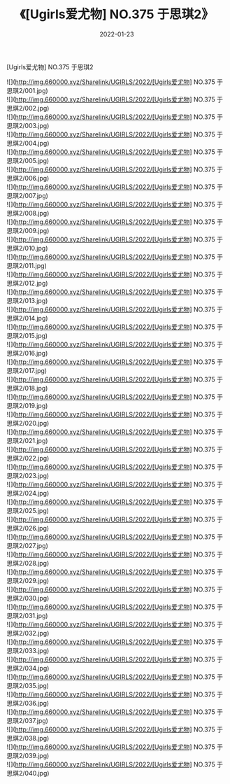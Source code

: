 ﻿---
layout: post
title:  《[Ugirls爱尤物] NO.375 于思琪2》
date:   2022-01-23
img: http://img.660000.xyz/Sharelink/UGIRLS/2022/[Ugirls爱尤物] NO.375 于思琪2/000.jpg
categories: [美女, 清纯, 唯美]
---

[Ugirls爱尤物] NO.375 于思琪2

 ![](http://img.660000.xyz/Sharelink/UGIRLS/2022/[Ugirls爱尤物] NO.375 于思琪2/001.jpg) <br>![](http://img.660000.xyz/Sharelink/UGIRLS/2022/[Ugirls爱尤物] NO.375 于思琪2/002.jpg) <br>![](http://img.660000.xyz/Sharelink/UGIRLS/2022/[Ugirls爱尤物] NO.375 于思琪2/003.jpg) <br>![](http://img.660000.xyz/Sharelink/UGIRLS/2022/[Ugirls爱尤物] NO.375 于思琪2/004.jpg) <br>![](http://img.660000.xyz/Sharelink/UGIRLS/2022/[Ugirls爱尤物] NO.375 于思琪2/005.jpg) <br>![](http://img.660000.xyz/Sharelink/UGIRLS/2022/[Ugirls爱尤物] NO.375 于思琪2/006.jpg) <br>![](http://img.660000.xyz/Sharelink/UGIRLS/2022/[Ugirls爱尤物] NO.375 于思琪2/007.jpg) <br>![](http://img.660000.xyz/Sharelink/UGIRLS/2022/[Ugirls爱尤物] NO.375 于思琪2/008.jpg) <br>![](http://img.660000.xyz/Sharelink/UGIRLS/2022/[Ugirls爱尤物] NO.375 于思琪2/009.jpg) <br>![](http://img.660000.xyz/Sharelink/UGIRLS/2022/[Ugirls爱尤物] NO.375 于思琪2/010.jpg) <br>![](http://img.660000.xyz/Sharelink/UGIRLS/2022/[Ugirls爱尤物] NO.375 于思琪2/011.jpg) <br>![](http://img.660000.xyz/Sharelink/UGIRLS/2022/[Ugirls爱尤物] NO.375 于思琪2/012.jpg) <br>![](http://img.660000.xyz/Sharelink/UGIRLS/2022/[Ugirls爱尤物] NO.375 于思琪2/013.jpg) <br>![](http://img.660000.xyz/Sharelink/UGIRLS/2022/[Ugirls爱尤物] NO.375 于思琪2/014.jpg) <br>![](http://img.660000.xyz/Sharelink/UGIRLS/2022/[Ugirls爱尤物] NO.375 于思琪2/015.jpg) <br>![](http://img.660000.xyz/Sharelink/UGIRLS/2022/[Ugirls爱尤物] NO.375 于思琪2/016.jpg) <br>![](http://img.660000.xyz/Sharelink/UGIRLS/2022/[Ugirls爱尤物] NO.375 于思琪2/017.jpg) <br>![](http://img.660000.xyz/Sharelink/UGIRLS/2022/[Ugirls爱尤物] NO.375 于思琪2/018.jpg) <br>![](http://img.660000.xyz/Sharelink/UGIRLS/2022/[Ugirls爱尤物] NO.375 于思琪2/019.jpg) <br>![](http://img.660000.xyz/Sharelink/UGIRLS/2022/[Ugirls爱尤物] NO.375 于思琪2/020.jpg) <br>![](http://img.660000.xyz/Sharelink/UGIRLS/2022/[Ugirls爱尤物] NO.375 于思琪2/021.jpg) <br>![](http://img.660000.xyz/Sharelink/UGIRLS/2022/[Ugirls爱尤物] NO.375 于思琪2/022.jpg) <br>![](http://img.660000.xyz/Sharelink/UGIRLS/2022/[Ugirls爱尤物] NO.375 于思琪2/023.jpg) <br>![](http://img.660000.xyz/Sharelink/UGIRLS/2022/[Ugirls爱尤物] NO.375 于思琪2/024.jpg) <br>![](http://img.660000.xyz/Sharelink/UGIRLS/2022/[Ugirls爱尤物] NO.375 于思琪2/025.jpg) <br>![](http://img.660000.xyz/Sharelink/UGIRLS/2022/[Ugirls爱尤物] NO.375 于思琪2/026.jpg) <br>![](http://img.660000.xyz/Sharelink/UGIRLS/2022/[Ugirls爱尤物] NO.375 于思琪2/027.jpg) <br>![](http://img.660000.xyz/Sharelink/UGIRLS/2022/[Ugirls爱尤物] NO.375 于思琪2/028.jpg) <br>![](http://img.660000.xyz/Sharelink/UGIRLS/2022/[Ugirls爱尤物] NO.375 于思琪2/029.jpg) <br>![](http://img.660000.xyz/Sharelink/UGIRLS/2022/[Ugirls爱尤物] NO.375 于思琪2/030.jpg) <br>![](http://img.660000.xyz/Sharelink/UGIRLS/2022/[Ugirls爱尤物] NO.375 于思琪2/031.jpg) <br>![](http://img.660000.xyz/Sharelink/UGIRLS/2022/[Ugirls爱尤物] NO.375 于思琪2/032.jpg) <br>![](http://img.660000.xyz/Sharelink/UGIRLS/2022/[Ugirls爱尤物] NO.375 于思琪2/033.jpg) <br>![](http://img.660000.xyz/Sharelink/UGIRLS/2022/[Ugirls爱尤物] NO.375 于思琪2/034.jpg) <br>![](http://img.660000.xyz/Sharelink/UGIRLS/2022/[Ugirls爱尤物] NO.375 于思琪2/035.jpg) <br>![](http://img.660000.xyz/Sharelink/UGIRLS/2022/[Ugirls爱尤物] NO.375 于思琪2/036.jpg) <br>![](http://img.660000.xyz/Sharelink/UGIRLS/2022/[Ugirls爱尤物] NO.375 于思琪2/037.jpg) <br>![](http://img.660000.xyz/Sharelink/UGIRLS/2022/[Ugirls爱尤物] NO.375 于思琪2/038.jpg) <br>![](http://img.660000.xyz/Sharelink/UGIRLS/2022/[Ugirls爱尤物] NO.375 于思琪2/039.jpg) <br>![](http://img.660000.xyz/Sharelink/UGIRLS/2022/[Ugirls爱尤物] NO.375 于思琪2/040.jpg) <br>